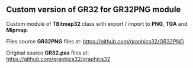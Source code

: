 ## Custom version of GR32 for GR32PNG module

Custom module of **TBitmap32** class with export / import to **PNG**, **TGA** and **Mipmap**.

Files source **GR32PNG** files at: https://github.com/graphics32/GR32PNG

Original source **GR32.pas** files at: https://github.com/graphics32/graphics32
